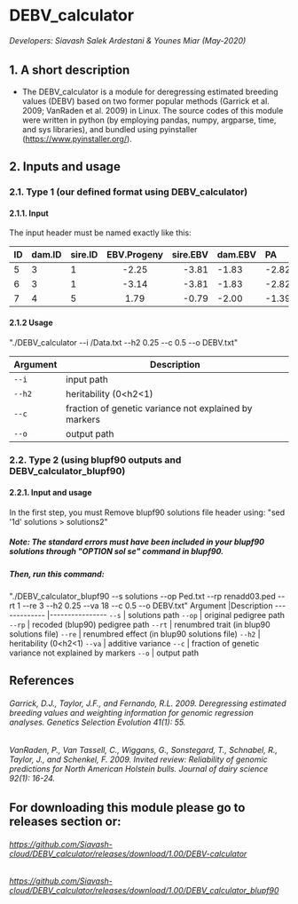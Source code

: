 # DEBV_calculator



###### Developers: Siavash Salek Ardestani & Younes Miar (May-2020)
## 1. A short description
* The DEBV_calculator is a module for deregressing estimated breeding values (DEBV) based on two former popular methods (Garrick et al. 2009; VanRaden et al. 2009) in Linux. The source codes of this module were written in python (by employing pandas, numpy, argparse, time, and sys libraries), and bundled using pyinstaller (https://www.pyinstaller.org/).


## 2. Inputs and usage
### 2.1. Type 1 (our defined format using DEBV_calculator)
#### 2.1.1. Input
The input header must be named exactly like this:

| ID| dam.ID  | sire.ID|EBV.Progeny|sire.EBV| dam.EBV| PA      |sire.ebv.rel|dam.ebv.rel| progeny.ebv.rel|PA.rel          |
| :-|:------- | ------ |:---------:| ------:| :------|:------- | ---------- |:---------:| --------------:|------          |
| 5 | 3       | 1      |-2.25      |-3.81   |-1.83   |-2.82    |0.86        |0.58       |0.73            |0.73            |
| 6 | 3       | 1      |-3.14      |-3.81   |-1.83   |-2.82    |0.86        |0.58       |0.48            |0.73            |
| 7 | 4       | 5      |1.79       |-0.79   |-2.00   |-1.39    |0.69        |0.50       |0.45            |0.73            |
#### 2.1.2 Usage
"./DEBV_calculator --i /Data.txt --h2 0.25 --c 0.5 --o DEBV.txt"

Argument      |Description
------------- |----------------
```--i```     |     input path
```--h2```     |    heritability (0<h2<1) 
```--c```     |   fraction of genetic variance not explained by markers
```--o```     |     output path
### 2.2. Type 2 (using  blupf90 outputs and DEBV_calculator_blupf90)
#### 2.2.1. Input and usage
In the first step, you must Remove blupf90 solutions file header using: "sed '1d' solutions > solutions2"
##### Note: The standard errors must have been included in your blupf90 solutions through "OPTION sol se" command in blupf90.
##### Then, run this command:
"./DEBV_calculator_blupf90 --s solutions --op Ped.txt --rp renadd03.ped --rt 1 --re 3 --h2 0.25 --va 18 --c 0.5 --o DEBV.txt"
Argument      |Description
------------- |----------------
```--s```     |     solutions path
```--op```     |    original pedigree path 
```--rp```     |    recoded (blup90) pedigree path
```--rt```     |    renumbred trait (in blup90 solutions file)
```--re```     |    renumbred effect (in blup90 solutions file)
```--h2```     |    heritability (0<h2<1) 
```--va```     |   additive variance
```--c```     |   fraction of genetic variance not explained by markers
```--o```     |     output path


## References
###### Garrick, D.J., Taylor, J.F., and Fernando, R.L. 2009. Deregressing estimated breeding values and weighting information for genomic regression analyses. Genetics Selection Evolution 41(1): 55.
###### VanRaden, P., Van Tassell, C., Wiggans, G., Sonstegard, T., Schnabel, R., Taylor, J., and Schenkel, F. 2009. Invited review: Reliability of genomic predictions for North American Holstein bulls. Journal of dairy science 92(1): 16-24.
## For downloading this module please go to releases section or:
###### https://github.com/Siavash-cloud/DEBV_calculator/releases/download/1.00/DEBV-calculator
###### https://github.com/Siavash-cloud/DEBV_calculator/releases/download/1.00/DEBV_calculator_blupf90

